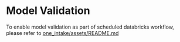 # Model Validation
To enable model validation as part of scheduled databricks workflow, please refer to [one_intake/assets/README.md](../assets/README.md)